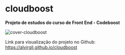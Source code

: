 # cloudboost
**Projeto de estudos do curso de Front End - Codeboost**

![cover-cloudboost](https://github.com/alvirgil/cloudboost/assets/153670257/d9d22e3d-ce9b-4d0d-be1e-09131a01ef38)


Link para visualização do projeto no Github: https://alvirgil.github.io/cloudboost

